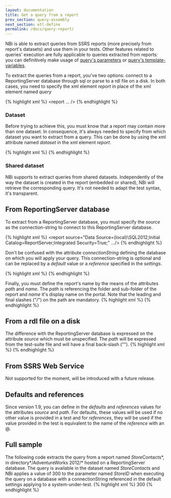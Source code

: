 ```yaml
---
layout: documentation
title: Get a query from a report
prev_section: query-assembly
next_section: etl-define
permalink: /docs/query-report/
---
```

NBi is able to extract queries from SSRS reports (more precisely from report's datasets) and use them in your tests. Other features related to queries' execution are fully applicable to queries extracted from reports: you can definitively make usage of [query's parameters](../query-parameter/) or [query's template-variables](../query-template/).

To extract the queries from a report, you've two options: connect to a ReportingServer database through sql or parse to a rdl file on a disk. In both cases, you need to specify the xml element *report* in place of the xml element named *query*

{% highlight xml %}
<system-under-test>
  <execution>
    <report ... />
  </execution>
</system-under-test>
{% endhighlight %}

### Dataset
Before trying to achieve this, you must know that a report may contain more than one dataset. In consequence, it's always needed to specify from which dataset you want to extract from a query. This can be done by using the xml attribute named *dataset* in the xml element *report*.

{% highlight xml %}
<system-under-test>
  <execution>
    <report dataset="SalesQuota" />
  </execution>
</system-under-test>
{% endhighlight %}

### Shared dataset
NBi supports to extract queries from shared datasets. Independently of the way the dataset is created in the report (embedded or shared), NBi will retrieve the corresponding query. It's not needed to adapt the test syntax, it's transparent.

## From ReportingServer database
To extract from a ReportingServer database, you must specify the *source* as the connection-string to connect to this ReportingServer database.

{% highlight xml %}
<report source="Data Source=(local)\SQL2012;Initial Catalog=ReportServer;Integrated Security=True;" .../>
{% endhighlight %}

Don't be confused with the attribute *connectionString* defining the database on which you will apply your query. This connection-string is optional and can be replaced by a *default* value or a *reference* specified in the *settings*.

{% highlight xml %}
<report connectionString="..." />
{% endhighlight %}

Finally, you must define the report's name by the means of the attributes *path* and *name*. The *path* is referencing the folder and sub-folder of the report and *name* it's display name on the portal. Note that the leading and final slashes ("/") on the path are mandatory.
{% highlight xml %}
<report 
    source="Data Source=(local)\SQL2012;Initial Catalog=ReportServer;Integrated Security=True;"
    path="/AdventureWorks 2012/"
    name="Store-Contacts"
    dataset="Stores"
/>
{% endhighlight %}

## From a rdl file on a disk
The difference with the ReportingServer database is expressed on the attribute *source* which must be unspecified. The *path* will be expressed from the test-suite file and will have a final back-slash ("\").
{% highlight xml %}
<report
    path="AdventureWorks Sample Reports\"
    name="Store*Contacts"
    dataset="Stores"
/>
{% endhighlight %}

## From SSRS Web Service
Not supported for the moment, will be introduced with a future release.

## Defaults and references
Since version 1.9, you can define in the *defaults* and *references* values for the attributes *source* and *path*. For defaults, these values will be used if no other value is provided in a test and for *references*, they will be used if the value provided in the test is equivalent to the name of the *reference* with an @.

## Full sample
The following code extracts the query from a report named *Store*Contacts*, in directory*/AdventureWorks 2012/* hosted on a ReportingServer database. The query is available in the dataset named *StoreContacts* and NBi applies a value of 300 to the parameter named *StoreID* when executing the query on a database with a connectionString referenced in the default settings applying to a system-under-test.
{% highlight xml %}
<system-under-test>
  <execution>
    <report
      source="Data Source=(local)\SQL2012;Initial Catalog=ReportServer;Integrated Security=True;"
      path="/AdventureWorks 2012/"
      name="Store*Contacts"
      dataset="StoreContacts"
    >
      <parameter name="StoreID">300</parameter>
    </report>
  </execution>
</system-under-test>
{% endhighlight %}
